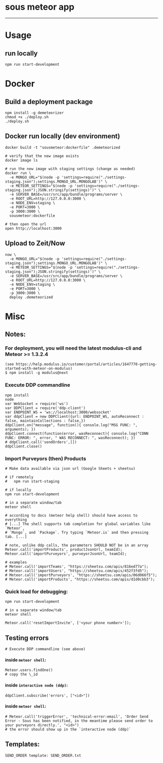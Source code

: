 # sous meteor app
---

# Usage

## run locally

    npm run start-development

# Docker

## Build a deployment package
```
npm install -g demeteorizer
chmod +x ./deploy.sh
./deploy.sh
```

## Docker run locally (dev environment)
```
docker build -t "sousmeteor:dockerfile" .demeteorized

# verify that the new image exists
docker image ls

# run the new image with staging settings (change as needed)
docker run \
  -e MONGO_URL="$(node -p 'settings=require("./settings-staging.json");settings.MONGO_URL.MONGOLAB')" \
  -e METEOR_SETTINGS="$(node -p 'settings=require("./settings-staging.json");JSON.stringify(settings)')" \
  -e SERVER_BASE=/usr/src/app/bundle/programs/server \
  -e ROOT_URL=http://127.0.0.0:3000 \
  -e NODE_ENV=staging \
  -e PORT=3000 \
  -p 3000:3000 \
  sousmeteor:dockerfile

# then open the url
open http://localhost:3000
```

## Upload to Zeit/Now

```
now \
  -e MONGO_URL="$(node -p 'settings=require("./settings-staging.json");settings.MONGO_URL.MONGOLAB')" \
  -e METEOR_SETTINGS="$(node -p 'settings=require("./settings-staging.json");JSON.stringify(settings)')" \
  -e SERVER_BASE=/usr/src/app/bundle/programs/server \
  -e ROOT_URL=http://127.0.0.0:3000 \
  -e NODE_ENV=staging \
  -e PORT=3000 \
  -p 3000:3000 \
  deploy .demeteorized
```

# Misc

## Notes:

### For deployment, you will need the latest modulus-cli and Meteor >= 1.3.2.4
    (see https://help.modulus.io/customer/portal/articles/1647770-getting-started-with-meteor-on-modulus)
    $ npm install -g modulus@next

### Execute DDP commandline

    npm install
    node
    var WebSocket = require('ws')
    var DDPClient = require('ddp-client')
    var ENDPOINT_WS = 'ws://localhost:3000/websocket'
    var ddpClient = new DDPClient({url: ENDPOINT_WS, autoReconnect : false, maintainCollections : false,})
    ddpClient.on("message", function(){ console.log("MSG FUNC: ", arguments); })
    ddpClient.connect(function(error, wasReconnect){ console.log("CONN FUNC: ERROR: ", error, " WAS RECONNECT: ", wasReconnect); })
    # ddpClient.call('sendOrders',[])
    ddpClient.close()

### Import Purveyors (then) Products

    # Make data available via json url (Google Sheets + sheetsu)

    # if remotely
    #   npm run start-staging

    # if locally
    npm run start-development

    # in a separate window/tab
    meteor shell

    # according to docs (meteor help shell) should have access to everything
    # [...] The shell supports tab completion for global variables like `Meteor`,
    # `Mongo`, and `Package`. Try typing `Meteor.is` and then pressing tab. [...]

    # note, unlike ddp calls, the parameters SHOULD NOT be in an array
    Meteor.call('importProducts', productJsonUrl, teamId);
    Meteor.call('importPurveyors', purveyorJsonUrl, teamId);

    # examples
    # Meteor.call('importTeams', "https://sheetsu.com/apis/816ed77a");
    # Meteor.call('importUsers', "https://sheetsu.com/apis/452f3fd5");
    # Meteor.call('importPurveyors', "https://sheetsu.com/apis/06d066f5");
    # Meteor.call('importProducts', "https://sheetsu.com/apis/d1d0cbb3");

### Quick load for debugging:

    npm run start-development

    # in a separate window/tab
    meteor shell

    Meteor.call('resetImportInvite', ['<your phone number>']);

## Testing errors

    # Execute DDP commandline (see above)

#### inside `meteor shell`:

    Meteor.users.findOne()
    # copy the \_id

#### inside `interactive node (ddp)`:

    ddpClient.subscribe('errors', ["<id>"])

#### inside `meteor shell`:

    # Meteor.call('triggerError', 'technical-error:email', 'Order Send Error - Sous has been notified, in the meantime please send order to your purveyors directly.', "<id>")
    # the error should show up in the `interactive node (ddp)`

## Templates:

    SEND_ORDER template: SEND_ORDER.txt

